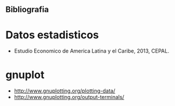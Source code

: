 
## Bibliografia ##

# Datos estadisticos  #

* Estudio Economico de America Latina y el Caribe, 2013, CEPAL.

# gnuplot #

* http://www.gnuplotting.org/plotting-data/
* http://www.gnuplotting.org/output-terminals/